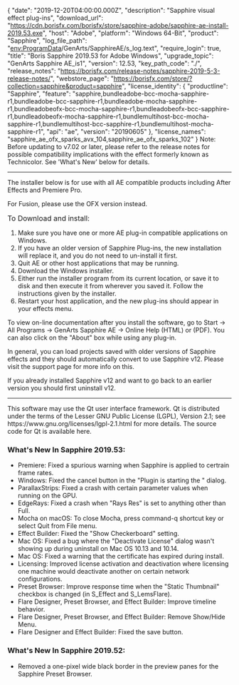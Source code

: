 {
  "date": "2019-12-20T04:00:00.000Z",
  "description": "Sapphire visual effect plug-ins",
  "download_url": "https://cdn.borisfx.com/borisfx/store/sapphire-adobe/sapphire-ae-install-2019.53.exe",
  "host": "Adobe",
  "platform": "Windows 64-Bit",
  "product": "Sapphire",
  "log_file_path": "<env:ProgramData>/GenArts/SapphireAE/s_log.text",
  "require_login": true,
  "title": "Boris Sapphire 2019.53 for Adobe Windows",
  "upgrade_topic": "GenArts Sapphire AE_is1",
  "version": 12.53,
  "key_path_code": "./",
  "release_notes": "https://borisfx.com/release-notes/sapphire-2019-5-3-release-notes/",
  "webstore_page": "https://borisfx.com/store/?collection=sapphire&product=sapphire",
  "license_identity": {
    "productline": "Sapphire",
    "feature": "sapphire,bundleadobe-bcc-mocha-sapphire-r1,bundleadobe-bcc-sapphire-r1,bundleadobe-mocha-sapphire-r1,bundleadobeofx-bcc-mocha-sapphire-r1,bundleadobeofx-bcc-sapphire-r1,bundleadobeofx-mocha-sapphire-r1,bundlemultihost-bcc-mocha-sapphire-r1,bundlemultihost-bcc-sapphire-r1,bundlemultihost-mocha-sapphire-r1",
    "api": "ae",
    "version": "20190605"
  },
  "license_names": "sapphire_ae_ofx_sparks_avx_104,sapphire_ae_ofx_sparks_102"
}
Note: Before updating to v7.02 or later, please refer to the release notes for possible compatibility implications with the effect formerly known as Technicolor. See 'What's New' below for details.

<hr>

The installer below is for use with all AE compatible products including After Effects and Premiere Pro.

For Fusion, please use the OFX version instead.

<span style="font-size: 1rem;">To Download and install:</span>

1. Make sure you have one or more AE plug-in compatible applications on Windows.
2. If you have an older version of Sapphire Plug-ins, the new installation will replace it, and you do not need to un-install it first.
3. Quit AE or other host applications that may be running.
4. Download the Windows installer.
5. Either run the installer program from its current location, or save it to disk and then execute it from wherever you saved it. Follow the instructions given by the installer.
6. Restart your host application, and the new plug-ins should appear in your effects menu.

To view on-line documentation after you install the software, go to Start -> All Programs -> GenArts Sapphire AE -> Online Help (HTML) or (PDF). You can also click on the "About" box while using any plug-in.

In general, you can load projects saved with older versions of Sapphire effects and they should automatically convert to use Sapphire v12. Please visit the support page for more info on this.

If you already installed Sapphire v12 and want to go back to an earlier version you should first uninstall v12.

<hr>
This software may use the Qt user interface framework. Qt is distributed under the terms of the Lesser GNU Public License (LGPL), Version 2.1; see https://www.gnu.org/licenses/lgpl-2.1.html for more details. The source code for Qt is available here.

### What's New In Sapphire 2019.53:
* Premiere: Fixed a spurious warning when Sapphire is applied to certrain frame rates.
* Windows: Fixed the cancel button in the "Plugin is starting the <App>" dialog.
* ParallaxStrips: Fixed a crash with certain parameter values when running on the GPU.
* EdgeRays: Fixed a crash when "Rays Res" is set to anything other than Full.
* Mocha on macOS: To close Mocha, press command-q shortcut key or select Quit from File menu.
* Effect Builder: Fixed the "Show Checkerboard" setting.
* Mac OS: Fixed a bug where the "Deactivate License" dialog wasn't showing up during uninstall on Mac OS 10.13 and 10.14.
* Mac OS: Fixed a warning that the certificate has expired during install.
* Licensing: Improved license activation and deactivation where licensing one machine would deactivate another on certain network configurations.
* Preset Browser: Improve response time when the "Static Thumbnail" checkbox is changed (in S_Effect and S_LemsFlare).
* Flare Designer, Preset Browser, and Effect Builder: Improve timeline behavior.
* Flare Designer, Preset Browser, and Effect Builder: Remove Show/Hide Menu.
* Flare Designer and Effect Builder: Fixed the save button.

### What's New In Sapphire 2019.52:
* Removed a one-pixel wide black border in the preview panes for the Sapphire Preset Browser.

